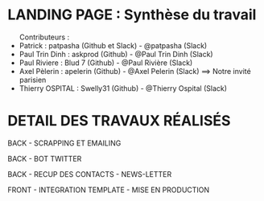 # LANDING PAGE : Synthèse du travail

<ul> Contributeurs : 
          <li> Patrick : patpasha (Github et Slack) - @patpasha (Slack)</li>
          <li> Paul Trin Dinh : askprod (Github) - @Paul Trin Dinh (Slack)</li>
          <li> Paul Riviere : Blud 7 (Github) - @Paul Rivière (Slack)</li>
          <li> Axel Pèlerin : apelerin (Github) - @Axel Pelerin (Slack) ==> Notre invité parisien</li>
          <li> Thierry OSPITAL : Swelly31 (Github) - @Thierry Ospital (Slack) </li>
 </ul>
      
<h1> DETAIL DES TRAVAUX RÉALISÉS </h1>

<p> BACK - SCRAPPING ET EMAILING </p>

<p> BACK - BOT TWITTER </p>

<p> BACK - RECUP DES CONTACTS - NEWS-LETTER </p>

<p> FRONT - INTEGRATION TEMPLATE - MISE EN PRODUCTION </p>

